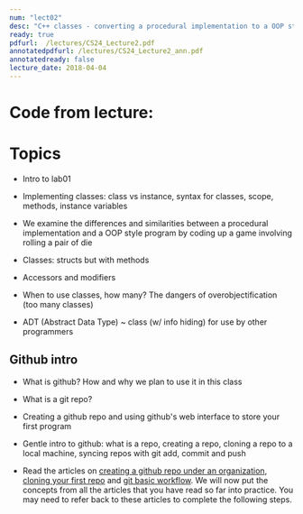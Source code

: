 ```yaml
---
num: "lect02"
desc: "C++ classes - converting a procedural implementation to a OOP style program"
ready: true
pdfurl:  /lectures/CS24_Lecture2.pdf
annotatedpdfurl: /lectures/CS24_Lecture2_ann.pdf
annotatedready: false
lecture_date: 2018-04-04
---
```



# Code from lecture:

# Topics

* Intro to lab01 
* Implementing classes: class vs instance, syntax for classes, scope, methods, instance variables
* We examine the differences and similarities between a procedural implementation and a OOP style program by coding up a game involving rolling a pair of die

* Classes: structs but with methods
* Accessors and modifiers
* When to use classes, how many? The dangers of overobjectification (too many classes)
* ADT (Abstract Data Type) ~ class (w/ info hiding) for use by other programmers

## Github intro
* What is github? How and why we plan to use it in this class
* What is a git repo?
* Creating a github repo and using github's web interface to store your first program

* Gentle intro to github: what is a repo, creating a repo,  cloning a repo to a local machine, syncing repos with git add, commit and push

* Read the articles on [creating a github repo under an organization](https://ucsb-cs16.github.io/topics/github_com_create_private_repo_under_org/), [cloning your first repo](https://ucsb-cs56-pconrad.github.io/topics/git_cloning_your_first_repo/) and [git basic workflow](https://ucsb-cs56-pconrad.github.io/topics/git_basic_workflow/).  We will now put the concepts from all the articles that you have read so far into practice. You may need to refer back to these articles to complete the following steps.


